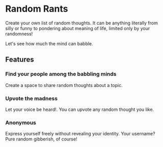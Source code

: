 # Random Rants

Create your own list of random thoughts. It can be anything literally from silly or funny to pondering about meaning of life, limited only by your randomness!

Let's see how much the mind can babble.

## Features

### Find your people among the babbling minds

Create a space to share random thoughts about a topic.

### Upvote the madness

Let your voice be heard!. You can upvote any random thought you like.

### Anonymous

Express yourself freely without revealing your identity. Your username? Pure random gibberish, of course!